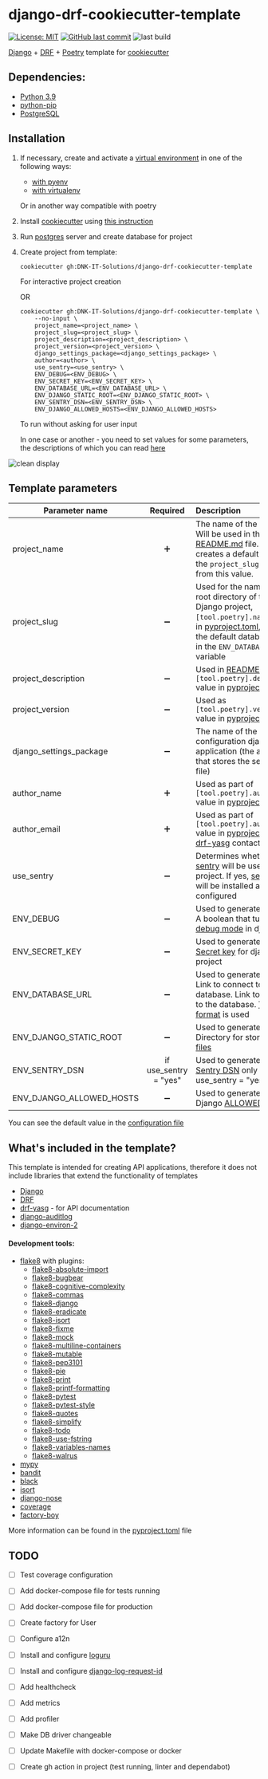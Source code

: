 # django-drf-cookiecutter-template
[![License: MIT](https://img.shields.io/badge/License-MIT-green.svg)](https://opensource.org/licenses/MIT)
[![GitHub last commit](https://img.shields.io/github/last-commit/DNK-IT-Solutions/django-drf-cookiecutter-template/main)](https://github.com/DNK-IT-Solutions/django-drf-cookiecutter-template/commits/main)
![last build](https://github.com/DNK-IT-Solutions/django-drf-cookiecutter-template/actions/workflows/test_create_project.yml/badge.svg)


[Django][django] + [DRF][drf] + [Poetry](https://python-poetry.org) template for [cookiecutter][cookiecutter]


## Dependencies:
 * [Python 3.9](https://www.python.org/downloads/release/python-390/)
 * [python-pip](https://pypi.org/project/pip/)
 * [PostgreSQL][postgres]


 
## Installation

 1. If necessary, create and activate a [virtual environment](https://docs.python.org/3/glossary.html#term-virtual-environment) in one of the following ways:
    - [with pyenv](https://github.com/pyenv/pyenv-virtualenv#usage)
    - [with virtualenv](https://docs.python.org/3/tutorial/venv.html#creating-virtual-environments)

    Or in another way compatible with poetry
 2. Install [cookiecutter][cookiecutter] using [this instruction](https://cookiecutter.readthedocs.io/en/latest/installation.html)
 3. Run [postgres][postgres] server and create database for project
 4. Create project from template:
    ```shell
    cookiecutter gh:DNK-IT-Solutions/django-drf-cookiecutter-template
    ```
    For interactive project creation

    OR
    ```shell
    cookiecutter gh:DNK-IT-Solutions/django-drf-cookiecutter-template \
        --no-input \
        project_name=<project_name> \
        project_slug=<project_slug> \
        project_description=<project_description> \
        project_version=<project_version> \
        django_settings_package=<django_settings_package> \
        author=<author> \
        use_sentry=<use_sentry> \
        ENV_DEBUG=<ENV_DEBUG> \
        ENV_SECRET_KEY=<ENV_SECRET_KEY> \
        ENV_DATABASE_URL=<ENV_DATABASE_URL> \
        ENV_DJANGO_STATIC_ROOT=<ENV_DJANGO_STATIC_ROOT> \
        ENV_SENTRY_DSN=<ENV_SENTRY_DSN> \
        ENV_DJANGO_ALLOWED_HOSTS=<ENV_DJANGO_ALLOWED_HOSTS>
    ```
    To run without asking for user input
 
    In one case or another - you need to set values for some parameters, the descriptions of which you can read [here](#Template-parameters)

![clean display](https://user-images.githubusercontent.com/17884471/131993262-20807241-df82-4724-8e5b-e5cf481181d4.gif)


## Template parameters ##

| Parameter name           | Required              | Description |
| ------------------------ |:---------------------:|:----------- |
| project_name             | :heavy_plus_sign:     | The name of the project. Will be used in the [README.md](./{{cookiecutter.project_slug}}/README.md) file. It also creates a default value for the `project_slug` variable from this value. |
| project_slug             | :heavy_minus_sign:    | Used for the name of the root directory of the Django project, `[tool.poetry].name` value in [pyproject.toml][2], also as the default database name in the `ENV_DATABASE_URL` variable |
| project_description      | :heavy_minus_sign:    | Used in [README.md](./{{cookiecutter.project_slug}}/README.md), `[tool.poetry].description` value in [pyproject.toml][2] |
| project_version          | :heavy_minus_sign:    | Used as `[tool.poetry].version` value in [pyproject.toml][2] |
| django_settings_package  | :heavy_minus_sign:    | The name of the configuration django application (the application that stores the settings.py file) |
| author_name              | :heavy_plus_sign:     | Used as part of `[tool.poetry].authors` value in [pyproject.toml][2] |
| author_email             | :heavy_plus_sign:     | Used as part of `[tool.poetry].authors` value in [pyproject.toml][2], [drf-yasg][drf-yasg] contact email |
| use_sentry               | :heavy_minus_sign:    | Determines whether [sentry][3] will be used in the project. If yes, [sentry-sdk][4] will be installed and configured |
| ENV_DEBUG                | :heavy_minus_sign:    | Used to generate .env file. A boolean that turns on/off [debug mode][5] in django |
| ENV_SECRET_KEY           | :heavy_minus_sign:    | Used to generate .env file. [Secret key][6] for django-project |
| ENV_DATABASE_URL         | :heavy_minus_sign:    | Used to generate .env file. Link to connect to the database. Link to connect to the database. [This format][7] is used |
| ENV_DJANGO_STATIC_ROOT   | :heavy_minus_sign:    | Used to generate .env file. Directory for storing [static files][8] |
| ENV_SENTRY_DSN           | if use_sentry = "yes" | Used to generate .env file. [Sentry DSN][9] only if use_sentry = "yes" |
| ENV_DJANGO_ALLOWED_HOSTS | :heavy_minus_sign:    | Used to generate .env file. Django [ALLOWED_HOSTS](https://docs.djangoproject.com/en/3.2/ref/settings/#allowed-hosts)

[1]: https://cookiecutter.readthedocs.io/en/latest/advanced/template_extensions.html#random-string-extension
[2]: ./{{cookiecutter.project_slug}}/pyproject.toml
[3]: https://sentry.io/
[4]: https://github.com/getsentry/sentry-python
[5]: https://docs.djangoproject.com/en/3.2/ref/settings/#debug
[6]: https://docs.djangoproject.com/en/3.2/ref/settings/#secret-key
[7]: https://django-environ.readthedocs.io/en/latest/#environ.environ.Env.db_url
[8]: https://docs.djangoproject.com/en/3.2/ref/settings/#static-root
[9]: https://docs.sentry.io/product/sentry-basics/dsn-explainer/

 You can see the default value in the [configuration file](./cookiecutter.json)

## What's included in the template?
This template is intended for creating API applications, therefore it does not include libraries that extend the functionality of templates

 * [Django][django]
 * [DRF]
 * [drf-yasg][drf-yasg] - for API documentation
 * [django-auditlog](https://github.com/jazzband/django-auditlog)
 * [django-environ-2](https://django-environ-2.readthedocs.io/en/stable/)
#### Development tools:
 * [flake8](https://flake8.pycqa.org/en/latest/) with plugins:
    - [flake8-absolute-import](https://github.com/bskinn/flake8-absolute-import)
    - [flake8-bugbear](https://github.com/PyCQA/flake8-bugbear)
    - [flake8-cognitive-complexity](https://github.com/Melevir/flake8-cognitive-complexity)
    - [flake8-commas](https://github.com/PyCQA/flake8-commas)
    - [flake8-django](https://github.com/rocioar/flake8-django)
    - [flake8-eradicate](https://github.com/wemake-services/flake8-eradicate)
    - [flake8-isort](https://github.com/gforcada/flake8-isort)
    - [flake8-fixme](https://github.com/tommilligan/flake8-fixme)
    - [flake8-mock](https://github.com/aleGpereira/flake8-mock)
    - [flake8-multiline-containers](https://github.com/jsfehler/flake8-multiline-containers)
    - [flake8-mutable](https://github.com/ebeweber/flake8-mutable)
    - [flake8-pep3101](https://github.com/gforcada/flake8-pep3101)
    - [flake8-pie](https://github.com/sbdchd/flake8-pie)
    - [flake8-print](https://github.com/JBKahn/flake8-print)
    - [flake8-printf-formatting](https://github.com/atugushev/flake8-printf-formatting)
    - [flake8-pytest](https://github.com/tholo/pytest-flake8)
    - [flake8-pytest-style](https://github.com/m-burst/flake8-pytest-style)
    - [flake8-quotes](https://github.com/zheller/flake8-quotes)
    - [flake8-simplify](https://github.com/MartinThoma/flake8-simplify)
    - [flake8-todo](https://github.com/schlamar/flake8-todo)
    - [flake8-use-fstring](https://github.com/MichaelKim0407/flake8-use-fstring)
    - [flake8-variables-names](https://github.com/best-doctor/flake8-variables-names)
    - [flake8-walrus](https://github.com/asottile/flake8-walrus)
 * [mypy](https://mypy.readthedocs.io/en/stable/)
 * [bandit](https://github.com/PyCQA/bandit)
 * [black](https://black.readthedocs.io/en/stable/)
 * [isort](https://github.com/PyCQA/isort)
 * [django-nose](https://github.com/jazzband/django-nose)
 * [coverage](https://coverage.readthedocs.io/en/coverage-5.5/)
 * [factory-boy](https://factoryboy.readthedocs.io/en/stable/)


More information can be found in the [pyproject.toml](./\{\{cookiecutter.project_slug\}\}/pyproject.toml) file


## TODO
 - [ ] Test coverage configuration
 - [ ] Add docker-compose file for tests running
 - [ ] Add docker-compose file for production
 - [ ] Create factory for User
 - [ ] Configure a12n
 - [ ] Install and configure [loguru](https://github.com/Delgan/loguru)
 - [ ] Install and configure [django-log-request-id](https://github.com/dabapps/django-log-request-id)
 - [ ] Add healthcheck
 - [ ] Add metrics
 - [ ] Add profiler
 - [ ] Make DB driver changeable
 - [ ] Update Makefile with docker-compose or docker
 - [ ] Create gh action in project (test running, linter and dependabot)


[drf-yasg]: https://drf-yasg.readthedocs.io/en/stable/
[django]: https://www.djangoproject.com
[drf]: https://www.django-rest-framework.org
[cookiecutter]: https://cookiecutter.readthedocs.io/
[postgres]: https://www.postgresql.org
